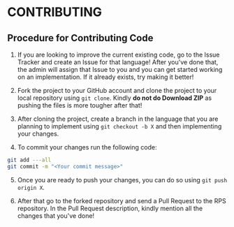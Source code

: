 # CONTRIBUTING

## Procedure for Contributing Code

1. If you are looking to improve the current existing code, go to the Issue Tracker and create an Issue for that language! After you've done that, the admin will assign that Issue to you and you can get started working on an implementation. If it already exists, try making it better!

2. Fork the project to your GitHub account and clone the project to your local repository using `git clone`. Kindly **do not do Download ZIP** as pushing the files is more tougher after that!

3. After cloning the project, create a branch in the language that you are planning to implement using `git checkout -b X` and then implementing your changes.

4. To commit your changes run the following code:
```bash
git add ---all
git commit -m "<Your commit message>"
```

5. Once you are ready to push your changes, you can do so using `git push origin X`.

6. After that go to the forked repository and send a Pull Request to the RPS repository. In the Pull Request description, kindly mention all the changes that you've done!
